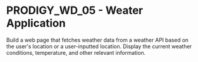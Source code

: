 # PRODIGY_WD_05 - Weater Application

Build a web page that fetches weather data from a weather API based on the user's location or a user-inputted location. Display the current weather conditions, temperature, and other relevant information.
